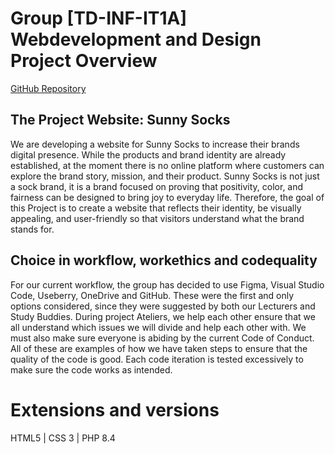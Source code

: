 # Group [TD-INF-IT1A] Webdevelopment and Design Project Overview

[GitHub Repository](https://github.com/JustinasLaunikonis/Sunny-Socks)

## The Project Website: Sunny Socks

We are developing a website for Sunny Socks to increase their brands digital presence. While the products and brand identity are already established, at the moment there is no online platform where customers can explore the brand story, mission, and their product. Sunny Socks is not just a sock brand, it is a brand focused on proving that positivity, color, and fairness can be designed to bring joy to everyday life. Therefore, the goal of this Project is to create a website that reflects their identity, be visually appealing, and user-friendly so that visitors understand what the brand stands for.

## Choice in workflow, workethics and codequality

For our current workflow, the group has decided to use Figma, Visual Studio Code, Useberry, OneDrive and GitHub. These were the first and only options considered, since they were suggested by both our Lecturers and Study Buddies. During project Ateliers, we help each other ensure that we all understand which issues we will divide and help each other with. We must also make sure everyone is abiding by the current Code of Conduct. All of these are examples of how we have taken steps to ensure that the quality of the code is good. Each code iteration is tested excessively to make sure the code works as intended.

# Extensions and versions

HTML5 |
CSS 3 |
PHP 8.4